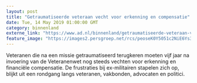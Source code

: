 ```yaml
---
layout: post
title: "Getraumatiseerde veteraan vecht voor erkenning en compensatie"
date: Tue, 14 May 2019 01:00:00 GMT
category: binnenland
externe_link: "https://www.ad.nl/binnenland/getraumatiseerde-veteraan-vecht-voor-erkenning-en-compensatie~a502efba/"
feature_image: "https://images2.persgroep.net/rcs/peoseK0Y5051c2NiE6Ys3dIaY-s/diocontent/102199822/_fitwidth/400/?appId=21791a8992982cd8da851550a453bd7f&quality=0.7"
---
```


Veteranen die na een missie getraumatiseerd terugkeren moeten vijf jaar na invoering van de Veteranenwet nog steeds vechten voor erkenning en financiële compensatie. De frustraties bij ex-militairen stapelen zich op, blijkt uit een rondgang langs veteranen, vakbonden, advocaten en politici.
